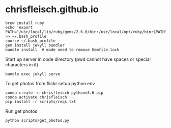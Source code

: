 # chrisfleisch.github.io

```
brew install ruby
echo 'export PATH="/usr/local/lib/ruby/gems/2.6.0/bin:/usr/local/opt/ruby/bin:$PATH"' >> ~/.bash_profile
source ~/.bash_profile
gem install jekyll bundler
bundle install  # made need to remove Gemfile.lock
```

Start up server in code directory (pwd cannot have spaces or special characters in it)
```
bundle exec jekyll serve
```

To get photos from flickr setup python env
```
conda create -n chrisfleisch python=3.6 pip
conda activate chrisfleisch
pip install -r scripts/reqs.txt
```

Run get photos
```
python scripts/get_photos.py
```
